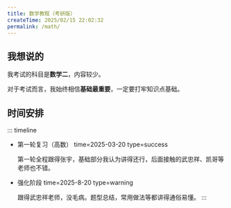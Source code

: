 ```yaml
---
title: 数学教程（考研版）
createTime: 2025/02/15 22:02:32
permalink: /math/
---
```

## 我想说的
我考试的科目是**数学二**，内容较少。

对于考试而言，我始终相信**基础最重要**，一定要打牢知识点基础。

## 时间安排
::: timeline
- 第一轮复习（高数）
  time=2025-03-20 type=success

  第一轮全程跟得张宇，基础部分我认为讲得还行，后面接触的武忠祥、凯哥等老师也不错。
- 强化阶段
  time=2025-8-20 type=warning
  
  跟得武忠祥老师，没毛病。题型总结，常用做法等都讲得通俗易懂。
:::


